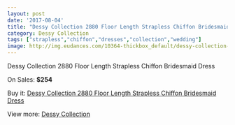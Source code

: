 ```yaml
---
layout: post
date: '2017-08-04'
title: "Dessy Collection 2880 Floor Length Strapless Chiffon Bridesmaid Dress"
category: Dessy Collection
tags: ["strapless","chiffon","dresses","collection","wedding"]
image: http://img.eudances.com/10364-thickbox_default/dessy-collection-2880-floor-length-strapless-chiffon-bridesmaid-dress.jpg
---
```

Dessy Collection 2880 Floor Length Strapless Chiffon Bridesmaid Dress

On Sales: **$254**
<a href="https://www.eudances.com/en/dessy-collection/3378-dessy-collection-2880-floor-length-strapless-chiffon-bridesmaid-dress.html"><amp-img layout="responsive" width="600" height="600" src="//img.eudances.com/10364-thickbox_default/dessy-collection-2880-floor-length-strapless-chiffon-bridesmaid-dress.jpg" alt="Dessy Collection 2880 Floor Length Strapless Chiffon Bridesmaid Dress 0" /></a>
<a href="https://www.eudances.com/en/dessy-collection/3378-dessy-collection-2880-floor-length-strapless-chiffon-bridesmaid-dress.html"><amp-img layout="responsive" width="600" height="600" src="//img.eudances.com/10367-thickbox_default/dessy-collection-2880-floor-length-strapless-chiffon-bridesmaid-dress.jpg" alt="Dessy Collection 2880 Floor Length Strapless Chiffon Bridesmaid Dress 1" /></a>
<a href="https://www.eudances.com/en/dessy-collection/3378-dessy-collection-2880-floor-length-strapless-chiffon-bridesmaid-dress.html"><amp-img layout="responsive" width="600" height="600" src="//img.eudances.com/10366-thickbox_default/dessy-collection-2880-floor-length-strapless-chiffon-bridesmaid-dress.jpg" alt="Dessy Collection 2880 Floor Length Strapless Chiffon Bridesmaid Dress 2" /></a>
<a href="https://www.eudances.com/en/dessy-collection/3378-dessy-collection-2880-floor-length-strapless-chiffon-bridesmaid-dress.html"><amp-img layout="responsive" width="600" height="600" src="//img.eudances.com/10365-thickbox_default/dessy-collection-2880-floor-length-strapless-chiffon-bridesmaid-dress.jpg" alt="Dessy Collection 2880 Floor Length Strapless Chiffon Bridesmaid Dress 3" /></a>

Buy it: [Dessy Collection 2880 Floor Length Strapless Chiffon Bridesmaid Dress](https://www.eudances.com/en/dessy-collection/3378-dessy-collection-2880-floor-length-strapless-chiffon-bridesmaid-dress.html "Dessy Collection 2880 Floor Length Strapless Chiffon Bridesmaid Dress")

View more: [Dessy Collection](https://www.eudances.com/en/60-Dessy-Collection "Dessy Collection")